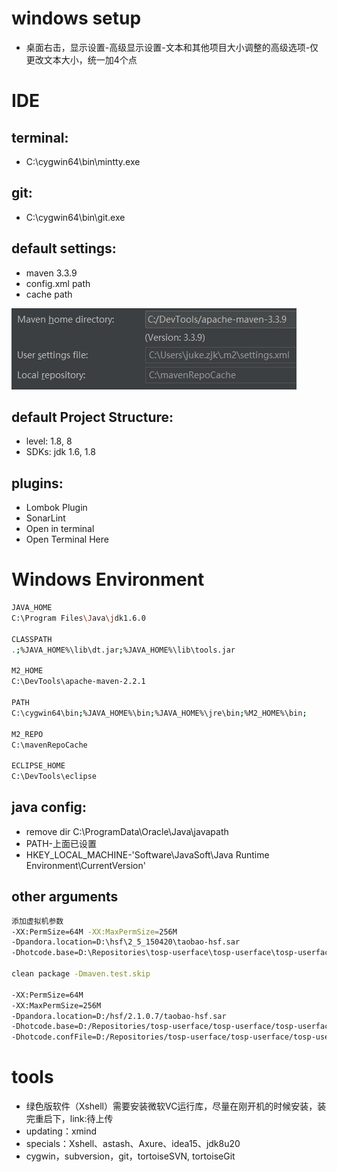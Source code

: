 # windows setup
- 桌面右击，显示设置-高级显示设置-文本和其他项目大小调整的高级选项-仅更改文本大小，统一加4个点

# IDE
## terminal:
- C:\cygwin64\bin\mintty.exe

## git:
- C:\cygwin64\bin\git.exe

## default settings:
- maven 3.3.9
- config.xml path
- cache path

![](./idea-maven-config.JPG)

## default Project Structure:
- level: 1.8, 8
- SDKs: jdk 1.6, 1.8

## plugins:
- Lombok Plugin
- SonarLint
- Open in terminal
- Open Terminal Here

# Windows Environment
```bash
JAVA_HOME
C:\Program Files\Java\jdk1.6.0

CLASSPATH
.;%JAVA_HOME%\lib\dt.jar;%JAVA_HOME%\lib\tools.jar

M2_HOME
C:\DevTools\apache-maven-2.2.1

PATH
C:\cygwin64\bin;%JAVA_HOME%\bin;%JAVA_HOME%\jre\bin;%M2_HOME%\bin;

M2_REPO
C:\mavenRepoCache

ECLIPSE_HOME
C:\DevTools\eclipse
```

## java config:
- remove dir C:\ProgramData\Oracle\Java\javapath
- PATH-上面已设置
- HKEY_LOCAL_MACHINE-'Software\JavaSoft\Java Runtime Environment\CurrentVersion'

## other arguments
```bash
添加虚拟机参数
-XX:PermSize=64M -XX:MaxPermSize=256M
-Dpandora.location=D:\hsf\2_5_150420\taobao-hsf.sar
-Dhotcode.base=D:\Repositories\tosp-userface\tosp-userface\tosp-userface-web

clean package -Dmaven.test.skip

-XX:PermSize=64M
-XX:MaxPermSize=256M
-Dpandora.location=D:/hsf/2.1.0.7/taobao-hsf.sar
-Dhotcode.base=D:/Repositories/tosp-userface/tosp-userface/tosp-userface-web
-Dhotcode.confFile=D:/Repositories/tosp-userface/tosp-userface/tosp-userface-web/workspace.xml
```

# tools
- 绿色版软件（Xshell）需要安装微软VC运行库，尽量在刚开机的时候安装，装完重启下，link:待上传
- updating：xmind
- specials：Xshell、astash、Axure、idea15、jdk8u20
- cygwin，subversion，git，tortoiseSVN, tortoiseGit
